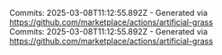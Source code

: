 Commits: 2025-03-08T11:12:55.892Z - Generated via https://github.com/marketplace/actions/artificial-grass
<br>
Commits: 2025-03-08T11:12:55.892Z - Generated via https://github.com/marketplace/actions/artificial-grass
<br>
